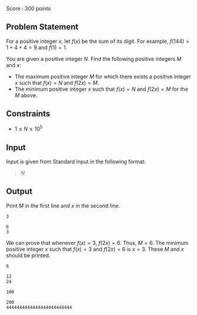 Score : $300$ points

## Problem Statement

For a positive integer $x$, let $f(x)$ be the sum of its digit. For example, $f(144) = 1+4+4 = 9$ and $f(1)=1$.

You are given a positive integer $N$. Find the following positive integers $M$ and $x$:

- The maximum positive integer $M$ for which there exists a positive integer $x$ such that $f(x)=N$ and $f(2x)=M$.
- The minimum positive integer $x$ such that $f(x)=N$ and $f(2x)=M$ for the $M$ above.

## Constraints

- $1\leq N\leq 10^5$

## Input

Input is given from Standard Input in the following format:

> $N$

## Output

Print $M$ in the first line and $x$ in the second line.

```input1
3
```

```output1
6
3
```

We can prove that whenever $f(x)=3$, $f(2x) = 6$. Thus, $M=6$.
The minimum positive integer $x$ such that $f(x)=3$ and $f(2x)=6$ is $x=3$. These $M$ and $x$ should be printed.

```input2
6
```

```output2
12
24
```

```input3
100
```

```output3
200
4444444444444444444444444
```